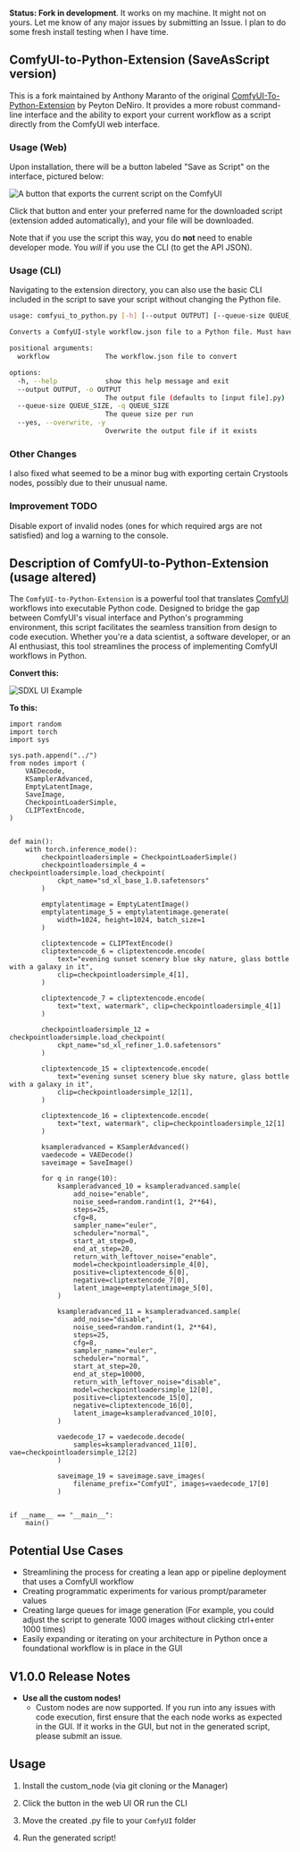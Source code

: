 **Status: Fork in development**. It works on my machine. It might not on yours.
Let me know of any major issues by submitting an Issue.
I plan to do some fresh install testing when I have time.

## ComfyUI-to-Python-Extension (SaveAsScript version)

This is a fork maintained by Anthony Maranto of the original [ComfyUI-To-Python-Extension](https://github.com/pydn/ComfyUI-to-Python-Extension) by Peyton DeNiro. It provides a more robust command-line interface and the ability to export your current workflow as a script directly from the ComfyUI web interface.

### Usage (Web)

Upon installation, there will be a button labeled "Save as Script" on the interface, pictured below:

![A button that exports the current script on the ComfyUI](images/save_as_script.png)

Click that button and enter your preferred name for the downloaded script (extension added automatically), and your file will be downloaded.

Note that if you use the script this way, you do **not** need to enable developer mode. You *will* if you use the CLI (to get the API JSON).

### Usage (CLI)

Navigating to the extension directory, you can also use the basic CLI included in the script to save your script without changing the Python file.

```bash
usage: comfyui_to_python.py [-h] [--output OUTPUT] [--queue-size QUEUE_SIZE] [--yes] workflow

Converts a ComfyUI-style workflow.json file to a Python file. Must have been exported with API calls

positional arguments:
  workflow              The workflow.json file to convert

options:
  -h, --help            show this help message and exit
  --output OUTPUT, -o OUTPUT
                        The output file (defaults to [input file].py)
  --queue-size QUEUE_SIZE, -q QUEUE_SIZE
                        The queue size per run
  --yes, --overwrite, -y
                        Overwrite the output file if it exists
```

### Other Changes

I also fixed what seemed to be a minor bug with exporting certain Crystools nodes, possibly due to their unusual name.

### Improvement TODO

Disable export of invalid nodes (ones for which required args are not satisfied) and log a warning to the console.

## Description of ComfyUI-to-Python-Extension (usage altered)

The `ComfyUI-to-Python-Extension` is a powerful tool that translates [ComfyUI](https://github.com/comfyanonymous/ComfyUI) workflows into executable Python code. Designed to bridge the gap between ComfyUI's visual interface and Python's programming environment, this script facilitates the seamless transition from design to code execution. Whether you're a data scientist, a software developer, or an AI enthusiast, this tool streamlines the process of implementing ComfyUI workflows in Python.

**Convert this:**

![SDXL UI Example](images/SDXL-UI-Example.jpg)


**To this:**

```
import random
import torch
import sys

sys.path.append("../")
from nodes import (
    VAEDecode,
    KSamplerAdvanced,
    EmptyLatentImage,
    SaveImage,
    CheckpointLoaderSimple,
    CLIPTextEncode,
)


def main():
    with torch.inference_mode():
        checkpointloadersimple = CheckpointLoaderSimple()
        checkpointloadersimple_4 = checkpointloadersimple.load_checkpoint(
            ckpt_name="sd_xl_base_1.0.safetensors"
        )

        emptylatentimage = EmptyLatentImage()
        emptylatentimage_5 = emptylatentimage.generate(
            width=1024, height=1024, batch_size=1
        )

        cliptextencode = CLIPTextEncode()
        cliptextencode_6 = cliptextencode.encode(
            text="evening sunset scenery blue sky nature, glass bottle with a galaxy in it",
            clip=checkpointloadersimple_4[1],
        )

        cliptextencode_7 = cliptextencode.encode(
            text="text, watermark", clip=checkpointloadersimple_4[1]
        )

        checkpointloadersimple_12 = checkpointloadersimple.load_checkpoint(
            ckpt_name="sd_xl_refiner_1.0.safetensors"
        )

        cliptextencode_15 = cliptextencode.encode(
            text="evening sunset scenery blue sky nature, glass bottle with a galaxy in it",
            clip=checkpointloadersimple_12[1],
        )

        cliptextencode_16 = cliptextencode.encode(
            text="text, watermark", clip=checkpointloadersimple_12[1]
        )

        ksampleradvanced = KSamplerAdvanced()
        vaedecode = VAEDecode()
        saveimage = SaveImage()

        for q in range(10):
            ksampleradvanced_10 = ksampleradvanced.sample(
                add_noise="enable",
                noise_seed=random.randint(1, 2**64),
                steps=25,
                cfg=8,
                sampler_name="euler",
                scheduler="normal",
                start_at_step=0,
                end_at_step=20,
                return_with_leftover_noise="enable",
                model=checkpointloadersimple_4[0],
                positive=cliptextencode_6[0],
                negative=cliptextencode_7[0],
                latent_image=emptylatentimage_5[0],
            )

            ksampleradvanced_11 = ksampleradvanced.sample(
                add_noise="disable",
                noise_seed=random.randint(1, 2**64),
                steps=25,
                cfg=8,
                sampler_name="euler",
                scheduler="normal",
                start_at_step=20,
                end_at_step=10000,
                return_with_leftover_noise="disable",
                model=checkpointloadersimple_12[0],
                positive=cliptextencode_15[0],
                negative=cliptextencode_16[0],
                latent_image=ksampleradvanced_10[0],
            )

            vaedecode_17 = vaedecode.decode(
                samples=ksampleradvanced_11[0], vae=checkpointloadersimple_12[2]
            )

            saveimage_19 = saveimage.save_images(
                filename_prefix="ComfyUI", images=vaedecode_17[0]
            )


if __name__ == "__main__":
    main()
```
## Potential Use Cases
- Streamlining the process for creating a lean app or pipeline deployment that uses a ComfyUI workflow
- Creating programmatic experiments for various prompt/parameter values
- Creating large queues for image generation (For example, you could adjust the script to generate 1000 images without clicking ctrl+enter 1000 times)
- Easily expanding or iterating on your architecture in Python once a foundational workflow is in place in the GUI

## V1.0.0 Release Notes
- **Use all the custom nodes!**
    - Custom nodes are now supported. If you run into any issues with code execution, first ensure that the each node works as expected in the GUI. If it works in the GUI, but not in the generated script, please submit an issue.


## Usage


1. Install the custom_node (via git cloning or the Manager)

2. Click the button in the web UI OR run the CLI

3. Move the created .py file to your `ComfyUI` folder

4. Run the generated script!
